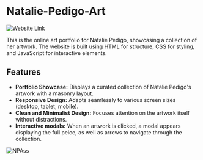 # Natalie-Pedigo-Art

[![Website Link](https://img.shields.io/badge/View%20Website-Natalie--Pedigo--Art-brightgreen)](https://spitseric.github.io/Natalie-Pedigo-Art/)

This is the online art portfolio for Natalie Pedigo, showcasing a collection of her artwork. The website is built using HTML for structure, CSS for styling, and JavaScript for interactive elements.

## Features

* **Portfolio Showcase:** Displays a curated collection of Natalie Pedigo's artwork with a masonry layout.
* **Responsive Design:** Adapts seamlessly to various screen sizes (desktop, tablet, mobile).
* **Clean and Minimalist Design:** Focuses attention on the artwork itself without distractions.
* **Interactive modals:** When an artwork is clicked, a modal appears displaying the full peice, as well as arrows to navigate through the collection.

![NPAss](https://github.com/user-attachments/assets/b653eabc-6302-4496-aeed-4d995c1785fb)
